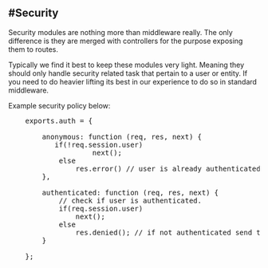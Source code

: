 #Security
----

Security modules are nothing more than middleware really. The only difference is they are merged
with controllers for the purpose exposing them to routes.

Typically we find it best to keep these modules very light. Meaning they should only handle security related
task that pertain to a user or entity. If you need to do heavier lifting its best in our experience to do so
in standard middleware.

Example security policy below:

<pre>
    exports.auth = {
    
        anonymous: function (req, res, next) {
           if(!req.session.user) 
                    next();
            else
                res.error() // user is already authenticated respond with error or perhaps redirect etc.
        },
        
        authenticated: function (req, res, next) {
            // check if user is authenticated.
            if(req.session.user) 
                next();
            else
                res.denied(); // if not authenticated send to denied response handler.
        }
        
    };
</pre>
